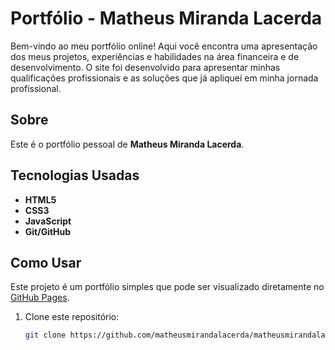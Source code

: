 # Portfólio - Matheus Miranda Lacerda

Bem-vindo ao meu portfólio online! Aqui você encontra uma apresentação dos meus projetos, experiências e habilidades na área financeira e de desenvolvimento. O site foi desenvolvido para apresentar minhas qualificações profissionais e as soluções que já apliquei em minha jornada profissional.

## Sobre

Este é o portfólio pessoal de **Matheus Miranda Lacerda**.

## Tecnologias Usadas

- **HTML5**
- **CSS3**
- **JavaScript**
- **Git/GitHub**

## Como Usar

Este projeto é um portfólio simples que pode ser visualizado diretamente no [GitHub Pages](https://matheusmirandalacerda.github.io/matheusmirandalacerda-portfolio-website/).

1. Clone este repositório:
   ```bash
   git clone https://github.com/matheusmirandalacerda/matheusmirandalacerda-portfolio-website.git
